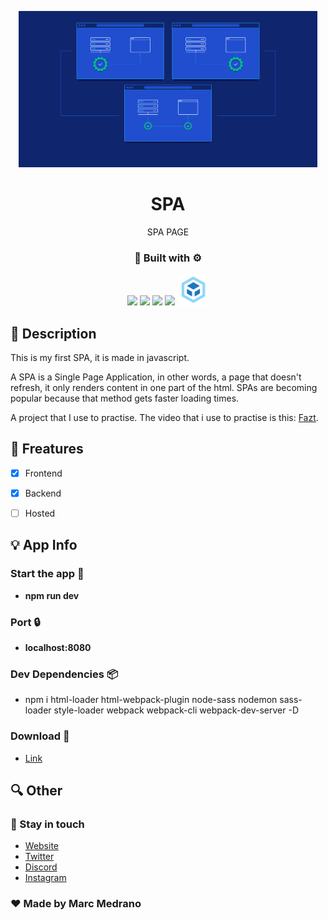 <p align="center">
   <img src="assets/img/logo.png" height="250px"/>  
</p>
<h1 align="center">SPA</h1>
<p align="center">SPA PAGE</p>
<h3 align="center">🔨 Built with ⚙️</h3>

<p align="center">
    <img src='https://raw.githubusercontent.com/sammwyy/sammwyy/master/skills/html.png' height='50px'/>
    <img src='https://raw.githubusercontent.com/sammwyy/sammwyy/master/skills/sass.png' height='50px'/>   
    <img src='https://raw.githubusercontent.com/sammwyy/sammwyy/master/skills/javascript.jpg' height='50px'/> 
    <img src='https://raw.githubusercontent.com/sammwyy/sammwyy/master/skills/nodejs.png' height='50px'/>
    <img src='https://raw.githubusercontent.com/elmarcz/JS-Fullstack/master/src/webpack.png' height='50px'/>
</p>

## 📝 Description

This is my first SPA, it is made in javascript.

A SPA is a Single Page Application, in other words, a page that doesn't refresh, it only renders content in one part of the html. SPAs are becoming popular because that method gets faster loading times.

A project that I use to practise. The video that i use to practise is this: [Fazt](https://www.youtube.com/watch?v=D9avX-jtIPM&t=566s).

## 🌃 Freatures

- [x] Frontend
- [x] Backend

- [ ] Hosted

## 💡 App Info

### Start the app 🔌
- <b>npm run dev</b>

### Port 🔒
- <b>localhost:8080</b>

### Dev Dependencies 📦
- npm i html-loader html-webpack-plugin node-sass nodemon sass-loader style-loader webpack webpack-cli webpack-dev-server -D

### Download 📁
- [Link](https://mega.nz/file/VswQCB7Y#W1D6OaEElLcv5hxYB4mDuw2PLhbxwz_NVFtAEmgvDew)

## 🔍 Other
### 👤 Stay in touch

- [Website](https://elmarcz.github.io/portfolio/)
- [Twitter](https://twitter.com/MarcMedrano15)
- [Discord](https://discord.com/invite/zPSYDGVXxx)
- [Instagram](https://www.instagram.com/marcmedranoz/)

### ♥ Made by Marc Medrano